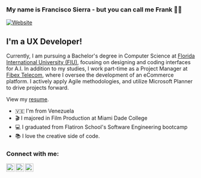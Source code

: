 
### My name is Francisco Sierra - but you can call me Frank ✌🏽

[![Website](https://img.shields.io/badge/franciscosierra-portfolio-orange)](https://my-website-2021-b21cf.web.app/)

## I'm a UX Developer!

<p>Currently, I am pursuing a Bachelor's degree in Computer Science at <a href="https://www.cis.fiu.edu/degree/b-a-computer-science/" target="_blank" rel="noopener noreferrer">Florida International University (FIU)</a>, focusing on designing and coding interfaces for A.I. In addition to my studies, I work part-time as a Project Manager at <a href="https://www.fibextelecom.net/" target="_blank" rel="noopener noreferrer">Fibex Telecom</a>, where I oversee the development of an eCommerce platform. I actively apply Agile methodologies, and  utilize Microsoft Planner to drive projects forward.</p>
<p>View my <a href="https://docs.google.com/document/d/1b9gumNaMtXWJgmzTUnxxeia7UNM9Tm3ZQdKJd-p9Lww/edit?usp=sharing" target="_blank" rel="noopener noreferrer">resume</a>.</p>

- 🇻🇪 I'm from Venezuela
- 🎬 I majored in Film Production at Miami Dade College
- 💻 I graduated from Flatiron School's Software Engineering bootcamp
- 📚 I love the creative side of code. 

### Connect with me:

[<img align="left" alt="franciscosierra | YouTube" width="22px" src="https://img.icons8.com/office/344/youtube-play.png" />][youtube]
[<img align="left" alt="franciscosierra | Twitter" width="22px" src="https://img.icons8.com/office/344/twitter.png" />][twitter]
[<img align="left" alt="franciscosierra | LinkedIn" width="22px" src="https://img.icons8.com/office/344/linkedin.png" />][linkedin]

<br/>

[twitter]: https://twitter.com/Francisco191519
[youtube]: https://www.youtube.com/channel/UCFDp5xoqqDfeiJwyHLkJk7A?view_as=subscriber
[linkedin]: https://www.linkedin.com/in/francisco-sierra-munoz/
